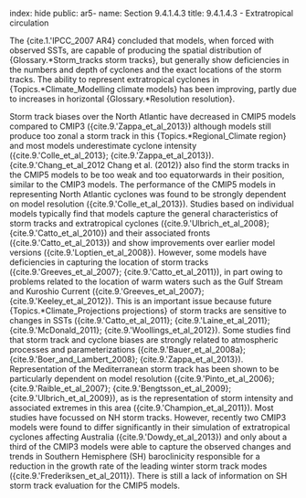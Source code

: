 index: hide
public: ar5-
name: Section 9.4.1.4.3
title: 9.4.1.4.3 - Extratropical circulation

The {cite.1.'IPCC_2007 AR4} concluded that models, when forced with observed SSTs, are capable of producing the spatial distribution of {Glossary.*Storm_tracks storm tracks}, but generally show deficiencies in the numbers and depth of cyclones and the exact locations of the storm tracks. The ability to represent extratropical cyclones in {Topics.*Climate_Modelling climate models} has been improving, partly due to increases in horizontal {Glossary.*Resolution resolution}.

Storm track biases over the North Atlantic have decreased in CMIP5 models compared to CMIP3 ({cite.9.'Zappa_et_al_2013}) although models still produce too zonal a storm track in this {Topics.*Regional_Climate region} and most models underestimate cyclone intensity ({cite.9.'Colle_et_al_2013}; {cite.9.'Zappa_et_al_2013}). {cite.9.'Chang_et_al_2012 Chang et al. (2012)} also find the storm tracks in the CMIP5 models to be too weak and too equatorwards in their position, similar to the CMIP3 models. The performance of the CMIP5 models in representing North Atlantic cyclones was found to be strongly dependent on model resolution ({cite.9.'Colle_et_al_2013}). Studies based on individual models typically find that models capture the general characteristics of storm tracks and extratropical cyclones ({cite.9.'Ulbrich_et_al_2008}; {cite.9.'Catto_et_al_2010}) and their associated fronts ({cite.9.'Catto_et_al_2013}) and show improvements over earlier model versions ({cite.9.'Loptien_et_al_2008}). However, some models have deficiencies in capturing the location of storm tracks ({cite.9.'Greeves_et_al_2007}; {cite.9.'Catto_et_al_2011}), in part owing to problems related to the location of warm waters such as the Gulf Stream and Kuroshio Current ({cite.9.'Greeves_et_al_2007}; {cite.9.'Keeley_et_al_2012}). This is an important issue because future {Topics.*Climate_Projections projections} of storm tracks are sensitive to changes in SSTs ({cite.9.'Catto_et_al_2011}; {cite.9.'Laine_et_al_2011}; {cite.9.'McDonald_2011}; {cite.9.'Woollings_et_al_2012}). Some studies find that storm track and cyclone biases are strongly related to atmospheric processes and parameterizations ({cite.9.'Bauer_et_al_2008a}; {cite.9.'Boer_and_Lambert_2008}; {cite.9.'Zappa_et_al_2013}). Representation of the Mediterranean storm track has been shown to be particularly dependent on model resolution ({cite.9.'Pinto_et_al_2006}; {cite.9.'Raible_et_al_2007}; {cite.9.'Bengtsson_et_al_2009}; {cite.9.'Ulbrich_et_al_2009}), as is the representation of storm intensity and associated extremes in this area ({cite.9.'Champion_et_al_2011}). Most studies have focussed on NH storm tracks. However, recently two CMIP3 models were found to differ significantly in their simulation of extratropical cyclones affecting Australia ({cite.9.'Dowdy_et_al_2013}) and only about a third of the CMIP3 models were able to capture the observed changes and trends in Southern Hemisphere (SH) baroclinicity responsible for a reduction in the growth rate of the leading winter storm track modes ({cite.9.'Frederiksen_et_al_2011}). There is still a lack of information on SH storm track evaluation for the CMIP5 models.
